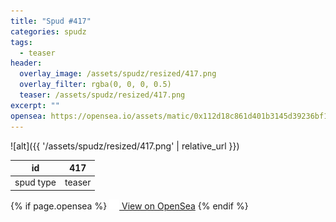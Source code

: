 ```yaml
---
title: "Spud #417"
categories: spudz
tags:
  - teaser
header:
  overlay_image: /assets/spudz/resized/417.png
  overlay_filter: rgba(0, 0, 0, 0.5)
  teaser: /assets/spudz/resized/417.png
excerpt: ""
opensea: https://opensea.io/assets/matic/0x112d18c861d401b3145d39236bf149f01e18beed/417
---
```

![alt]({{ '/assets/spudz/resized/417.png' | relative_url }})

| id | 417 |
|-|-|
| spud type | teaser |

{% if page.opensea %}
<a href="{{page.opensea}}" class="btn btn--info" onclick="window.open(this.href, '_blank'); return false;"><img src="/assets/images/opensea.svg" width="16px"><span>  View on OpenSea</span></a>
{% endif %}
